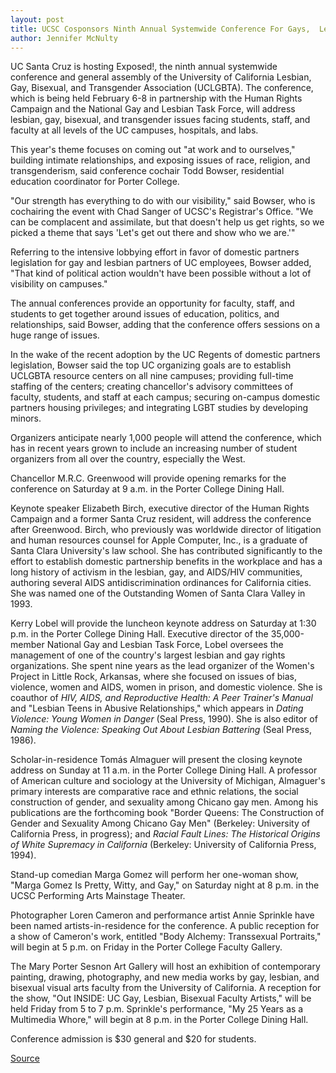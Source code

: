 ```yaml
---
layout: post
title: UCSC Cosponsors Ninth Annual Systemwide Conference For Gays,  Lesbians
author: Jennifer McNulty
---
```


UC Santa Cruz is hosting Exposed!, the  ninth annual systemwide conference and general assembly of the  University of California Lesbian, Gay, Bisexual, and Transgender Association (UCLGBTA). The conference, which is being held February 6-8 in partnership with the Human Rights Campaign and the National Gay and Lesbian Task Force, will address lesbian, gay, bisexual, and transgender issues facing students, staff, and faculty at all levels of the UC campuses, hospitals, and labs.

This year's theme focuses on coming out "at work and to  ourselves," building intimate relationships, and exposing issues of race, religion, and transgenderism, said conference cochair Todd Bowser, residential  education coordinator for Porter College.

"Our strength has everything to do with our visibility," said Bowser, who is cochairing the event with Chad Sanger of UCSC's Registrar's Office. "We can be complacent and assimilate, but that doesn't help us get rights, so we picked a theme that says 'Let's get out there and show who we are.'"

Referring to the intensive lobbying effort in favor of domestic partners legislation for gay and lesbian partners of UC employees, Bowser added, "That kind of political action wouldn't have been possible without a lot of visibility on campuses."

The annual conferences provide an opportunity for faculty, staff, and students to get together around issues of education, politics, and  relationships, said Bowser, adding that the conference offers sessions on a huge range of issues.

In the wake of the recent adoption by the UC Regents of domestic partners legislation, Bowser said the top UC organizing goals are to establish UCLGBTA resource centers on all nine campuses; providing full-time staffing of the centers; creating chancellor's advisory committees of faculty, students, and staff at each campus; securing on-campus domestic partners housing privileges; and integrating LGBT studies by developing minors.

Organizers anticipate nearly 1,000 people will attend the conference, which has in recent years grown to include an increasing number of student organizers from all over the country, especially the West.

Chancellor M.R.C. Greenwood will provide opening remarks for the  conference on Saturday at 9 a.m. in the Porter College Dining Hall.

Keynote speaker Elizabeth Birch, executive director of the Human Rights Campaign and a former Santa Cruz resident, will address the conference after Greenwood. Birch, who previously was worldwide director of litigation and human resources counsel for Apple Computer, Inc., is a graduate of Santa Clara University's law school. She has contributed significantly to the effort to establish domestic partnership benefits in the workplace and has a long history of activism in the lesbian, gay, and AIDS/HIV  communities, authoring several AIDS antidiscrimination ordinances for California cities. She was named one of the Outstanding Women of Santa Clara Valley in  1993.

Kerry Lobel will provide the luncheon keynote address on Saturday at 1:30 p.m. in the Porter College Dining Hall. Executive director of the 35,000-member National Gay and Lesbian Task Force, Lobel oversees the  management of one of the country's largest lesbian and gay rights organizations. She spent nine years as the lead organizer of the Women's Project in Little Rock, Arkansas, where she focused on issues of bias, violence, women and AIDS, women in prison, and domestic violence. She is coauthor of _HIV, AIDS, and Reproductive Health: A Peer Trainer's Manual_ and  "Lesbian Teens in Abusive Relationships," which appears in _Dating Violence: Young Women in Danger_ (Seal Press, 1990). She is also editor of _Naming the Violence: Speaking Out About Lesbian Battering_ (Seal Press, 1986).

Scholar-in-residence Tomás Almaguer will present the closing keynote address on Sunday at 11 a.m. in the Porter College Dining Hall. A professor of American culture and sociology at the University of Michigan, Almaguer's primary interests are comparative race and ethnic relations, the social construction of gender, and sexuality among Chicano gay men. Among his publications are the forthcoming book "Border Queens: The Construction of Gender and Sexuality Among Chicano Gay Men"  (Berkeley: University of California Press, in progress); and _Racial Fault Lines: The Historical Origins of White Supremacy in California_ (Berkeley: University of California Press, 1994).

Stand-up comedian Marga Gomez will perform her one-woman show,  "Marga Gomez Is Pretty, Witty, and Gay," on Saturday night at 8 p.m. in the UCSC Performing Arts Mainstage Theater.

Photographer Loren Cameron and performance artist Annie Sprinkle have been named artists-in-residence for the conference. A public reception for a show of Cameron's work, entitled "Body Alchemy: Transsexual Portraits," will begin at 5 p.m. on Friday in the Porter College Faculty Gallery.

The Mary Porter Sesnon Art Gallery will host an exhibition of contemporary painting, drawing, photography, and new media works by gay, lesbian, and bisexual visual arts faculty from the University of California. A reception for the show, "Out INSIDE: UC Gay, Lesbian, Bisexual Faculty  Artists," will be held Friday from 5 to 7 p.m. Sprinkle's performance, "My 25 Years as a Multimedia Whore," will begin at 8 p.m. in the Porter College Dining Hall.

Conference admission is $30 general and $20 for students. 

[Source](http://www1.ucsc.edu/oncampus/currents/97-98/02-02/conference.htm "Permalink to Gay, lesbian conference: 2-2-98")
